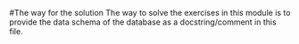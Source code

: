 #The way for the solution
The way to solve the exercises in this module is to provide the data schema of the database as a docstring/comment in this file.